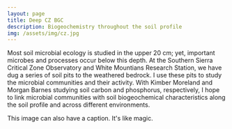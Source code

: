 ```yaml
---
layout: page
title: Deep CZ BGC
description: Biogeochemistry throughout the soil profile
img: /assets/img/cz.jpg
---
```


Most soil microbial ecology is studied in the upper 20 cm; yet, important microbes and processes occur below this depth. At the Southern Sierra Critical Zone Observatory and White Mountians Research Station, we have dug a series of soil pits to the weathered bedrock. I use these pits to study the microbial communities and their activity. With Kimber Moreland and Morgan Barnes studying soil carbon and phosphorus, respectively, I hope to link microbial communities with soil biogeochemical characteristics along the soil profile and across different environments.

<img class="col three left" src="{{ site.baseurl }}/assets/img/5.jpg" alt="" title="example image"/>
<div class="col three caption">
    This image can also have a caption. It's like magic.
</div>
